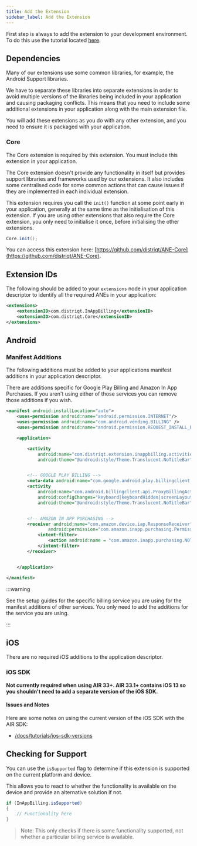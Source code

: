 ```yaml
---
title: Add the Extension
sidebar_label: Add the Extension
---
```


First step is always to add the extension to your development environment. 
To do this use the tutorial located [here](/docs/tutorials/getting-started).


## Dependencies

Many of our extensions use some common libraries, for example, the Android Support libraries.

We have to separate these libraries into separate extensions in order to avoid multiple versions of the libraries being included in your application and causing packaging conflicts. This means that you need to include some additional extensions in your application along with the main extension file.

You will add these extensions as you do with any other extension, and you need to ensure it is packaged with your application.


### Core 

The Core extension is required by this extension. You must include this extension in your application.

The Core extension doesn't provide any functionality in itself but provides support libraries and frameworks used by our extensions.
It also includes some centralised code for some common actions that can cause issues if they are implemented in each individual extension.

This extension requires you call the `init()` function at some point early in your application, generally at the same time as the initialisation of this extension. If you are using other extensions that also require the Core extension, you only need to initialise it once, before initialising the other extensions.

```actionscript
Core.init();
```

You can access this extension here: [https://github.com/distriqt/ANE-Core](https://github.com/distriqt/ANE-Core).



## Extension IDs

The following should be added to your `extensions` node in your application descriptor to identify all the required ANEs in your application:

```xml
<extensions>
    <extensionID>com.distriqt.InAppBilling</extensionID>
    <extensionID>com.distriqt.Core</extensionID>
</extensions>
```



## Android

### Manifest Additions

The following additions must be added to your applications manifest additions in your 
application descriptor.

There are additions specific for Google Play Billing and Amazon In App Purchases. 
If you aren't using either of those services you can remove those additions if you wish.


```xml
<manifest android:installLocation="auto">
	<uses-permission android:name="android.permission.INTERNET"/>
	<uses-permission android:name="com.android.vending.BILLING" />
	<uses-permission android:name="android.permission.REQUEST_INSTALL_PACKAGES" />

	<application>

		<activity 
			android:name="com.distriqt.extension.inappbilling.activities.ProductViewActivity" 
			android:theme="@android:style/Theme.Translucent.NoTitleBar" />


		<!-- GOOGLE PLAY BILLING -->
		<meta-data android:name="com.google.android.play.billingclient.version" android:value="3.0.2" />
		<activity
			android:name="com.android.billingclient.api.ProxyBillingActivity"
			android:configChanges="keyboard|keyboardHidden|screenLayout|screenSize|orientation"
			android:theme="@android:style/Theme.Translucent.NoTitleBar" />


		<!-- AMAZON IN APP PURCHASING -->
		<receiver android:name="com.amazon.device.iap.ResponseReceiver"
				android:permission="com.amazon.inapp.purchasing.Permission.NOTIFY" >
			<intent-filter>
				<action android:name = "com.amazon.inapp.purchasing.NOTIFY" />
			</intent-filter>
		</receiver>


	</application>

</manifest>
```

:::warning

See the setup guides for the specific billing service you are using for the manifest additions of other services.
You only need to add the additions for the service you are using.

:::


## iOS 

There are no required iOS additions to the application descriptor.


### iOS SDK 

**Not currently required when using AIR 33+. AIR 33.1+ contains iOS 13 so you shouldn't need to add a separate version of the iOS SDK.**



#### Issues and Notes

Here are some notes on using the current version of the iOS SDK with the AIR SDK:

- [/docs/tutorials/ios-sdk-versions](/docs/tutorials/ios-sdk-versions)






## Checking for Support

You can use the `isSupported` flag to determine if this extension is supported on the current platform and device.

This allows you to react to whether the functionality is available on the device and provide an alternative solution if not.


```actionscript
if (InAppBilling.isSupported)
{
	// Functionality here
}
```

>
> Note: This only checks if there is some functionality supported, not whether a particular billing service is available.
>
